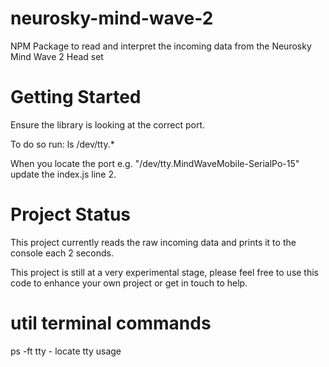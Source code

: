 # neurosky-mind-wave-2

NPM Package to read and interpret the incoming data from the Neurosky Mind Wave 2 Head set

# Getting Started

Ensure the library is looking at the correct port.

To do so run: ls /dev/tty.*

When you locate the port e.g. "/dev/tty.MindWaveMobile-SerialPo-15" update the index.js line 2.

# Project Status

This project currently reads the raw incoming data and prints it to the console each 2 seconds.

This project is still at a very experimental stage, please feel free to
use this code to enhance your own project or get in touch to help.

# util terminal commands

ps -ft tty - locate tty usage
